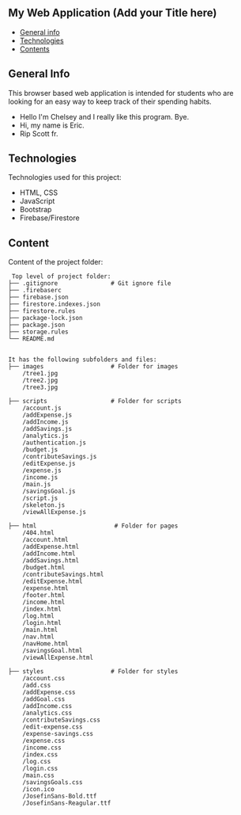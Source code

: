 ## My Web Application (Add your Title here)

* [General info](#general-info)
* [Technologies](#technologies)
* [Contents](#content)

## General Info
This browser based web application is intended for students who are looking for an easy way to
keep track of their spending habits.
* Hello I'm Chelsey and I really like this program. Bye.
* Hi, my name is Eric.
* Rip Scott fr.
	
## Technologies
Technologies used for this project:
* HTML, CSS
* JavaScript
* Bootstrap 
* Firebase/Firestore
	
## Content
Content of the project folder:

```
 Top level of project folder: 
├── .gitignore               # Git ignore file
├── .firebaserc
├── firebase.json
├── firestore.indexes.json
├── firestore.rules
├── package-lock.json
├── package.json
├── storage.rules
└── README.md


It has the following subfolders and files:
├── images                   # Folder for images
    /tree1.jpg
    /tree2.jpg  
    /tree3.jpg  

├── scripts                  # Folder for scripts
    /account.js
    /addExpense.js  
    /addIncome.js  
    /addSavings.js                   
    /analytics.js  
    /authentication.js  
    /budget.js  
    /contributeSavings.js  
    /editExpense.js  
    /expense.js
    /income.js  
    /main.js  
    /savingsGoal.js  
    /script.js  
    /skeleton.js  
    /viewAllExpense.js  

├── html                      # Folder for pages
    /404.html
    /account.html
    /addExpense.html  
    /addIncome.html  
    /addSavings.html                   
    /budget.html  
    /contributeSavings.html
    /editExpense.html  
    /expense.html
    /footer.html
    /income.html
    /index.html 
    /log.html
    /login.html 
    /main.html  
    /nav.html
    /navHome.html
    /savingsGoal.html   
    /viewAllExpense.html  

├── styles                   # Folder for styles
    /account.css
    /add.css     
    /addExpense.css                      
    /addGoal.css     
    /addIncome.css     
    /analytics.css     
    /contributeSavings.css     
    /edit-expense.css 
    /expense-savings.css         
    /expense.css     
    /income.css     
    /index.css  
    /log.css        
    /login.css     
    /main.css     
    /savingsGoals.css     
    /icon.ico
    /JosefinSans-Bold.ttf
    /JosefinSans-Reagular.ttf 